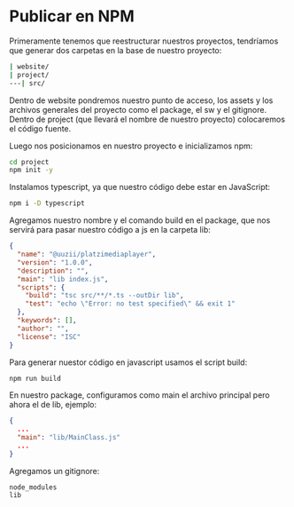 # Publicar en NPM
Primeramente tenemos que reestructurar nuestros proyectos, tendríamos que generar dos carpetas en la base de nuestro proyecto:
```bash
| website/
| project/
---| src/
```
Dentro de website pondremos nuestro punto de acceso, los assets y los archivos generales del proyecto como el package, el sw y el gitignore. Dentro de project (que llevará el nombre de nuestro proyecto) colocaremos el código fuente.

Luego nos posicionamos en nuestro proyecto e inicializamos npm:
```bash
cd project
npm init -y
```

Instalamos typescript, ya que nuestro código debe estar en JavaScript:
```bash
npm i -D typescript
```

Agregamos nuestro nombre y el comando build en el package, que nos servirá para pasar nuestro código a js en la carpeta lib:
```json
{
  "name": "@uuzii/platzimediaplayer",
  "version": "1.0.0",
  "description": "",
  "main": "lib index.js",
  "scripts": {
    "build": "tsc src/**/*.ts --outDir lib",
    "test": "echo \"Error: no test specified\" && exit 1"
  },
  "keywords": [],
  "author": "",
  "license": "ISC"
}
```

Para generar nuestor código en javascript usamos el script build:
```bash
npm run build
```

En nuestro package, configuramos como main el archivo principal pero ahora el de lib, ejemplo:
```json
{
  ...
  "main": "lib/MainClass.js"
  ...
}
````

Agregamos un gitignore:
```gitignore
node_modules
lib
```